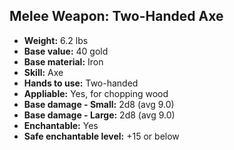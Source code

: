 ## Melee Weapon: Two-Handed Axe

- **Weight:** 6.2 lbs
- **Base value:** 40 gold
- **Base material:** Iron
- **Skill:** Axe
- **Hands to use:** Two-handed
- **Appliable:** Yes, for chopping wood
- **Base damage - Small:** 2d8 (avg 9.0)
- **Base damage - Large:** 2d8 (avg 9.0)
- **Enchantable:** Yes
- **Safe enchantable level:** +15 or below
